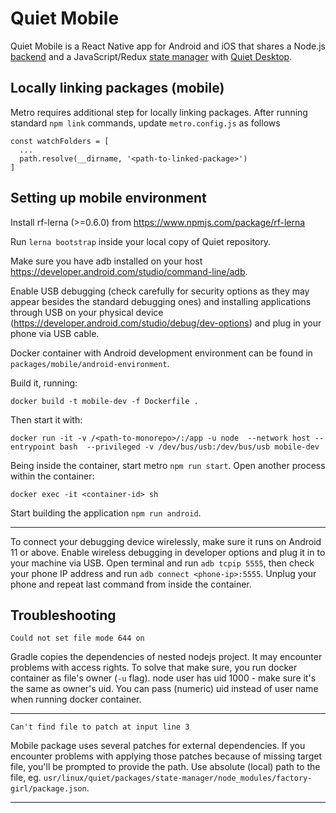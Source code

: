 # Quiet Mobile

Quiet Mobile is a React Native app for Android and iOS that shares a Node.js [backend](https://github.com/TryQuiet/monorepo/tree/master/packages/backend) and a JavaScript/Redux [state manager](https://github.com/TryQuiet/monorepo/tree/master/packages/state-manager) with [Quiet Desktop](https://github.com/TryQuiet/monorepo/tree/master/packages/desktop).

## Locally linking packages (mobile)

Metro requires additional step for locally linking packages. After running standard ```npm link``` commands, update ```metro.config.js``` as follows

```
const watchFolders = [
  ...
  path.resolve(__dirname, '<path-to-linked-package>')
]
```
## Setting up mobile environment

Install rf-lerna (>=0.6.0) from https://www.npmjs.com/package/rf-lerna

Run `lerna bootstrap` inside your local copy of Quiet repository.

Make sure you have adb installed on your host https://developer.android.com/studio/command-line/adb. 

Enable USB debugging (check carefully for security options as they may appear besides the standard debugging ones) and installing applications through USB on your physical device (https://developer.android.com/studio/debug/dev-options) and plug in your phone via USB cable.

Docker container with Android development environment can be found in ```packages/mobile/android-environment```.

Build it, running: 

```
docker build -t mobile-dev -f Dockerfile .
```

Then start it with:

```
docker run -it -v /<path-to-monorepo>/:/app -u node  --network host --entrypoint bash  --privileged -v /dev/bus/usb:/dev/bus/usb mobile-dev
```

Being inside the container, start metro ```npm run start```.
Open another process within the container:

```
docker exec -it <container-id> sh
```

Start building the application ```npm run android```.

----

To connect your debugging device wirelessly, make sure it runs on Android 11 or above.
Enable wireless debugging in developer options and plug it in to your machine via USB.
Open terminal and run ```adb tcpip 5555```, then check your phone IP address and run ```adb connect <phone-ip>:5555```.
Unplug your phone and repeat last command from inside the container.

## Troubleshooting

```
Could not set file mode 644 on
```

Gradle copies the dependencies of nested nodejs project. It may encounter problems with access rights. To solve that make sure, you run docker container as file's owner (```-u``` flag). node user has uid 1000 - make sure it's the same as owner's uid. You can pass (numeric) uid instead of user name when running docker container.

----

```
Can't find file to patch at input line 3
```

Mobile package uses several patches for external dependencies. If you encounter problems with applying those patches because of missing target file, you'll be prompted to provide the path. Use absolute (local) path to the file, eg. ```usr/linux/quiet/packages/state-manager/node_modules/factory-girl/package.json```.

----
